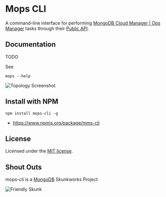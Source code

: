 # Mops CLI

A command-line interface for performing [MongoDB Cloud Manager | Ops Manager](https://cloud.mongodb.com) tasks through their [Public API](http://mms.mongodb.com/help/core/api/).


## Documentation

TODO

See

`mops --help`

![Topology Screenshot](http://i58.tinypic.com/nqrzvr.png)


## Install with NPM

`npm install mops-cli -g`

* https://www.npmjs.org/package/mms-cli


## License
Licensed under the [MIT license](LICENSE-MIT "MIT License").


## Shout Outs

mops-cli is a [MongoDB](http://www.mongodb.com) Skunkworks Project


![Friendly Skunk](http://s12.postimg.org/fxmtcosx9/skunkworks2.jpg)
